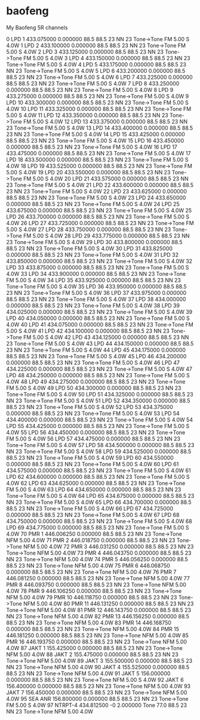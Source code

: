 # baofeng
My Baofeng 5R channels

0	LPD	1	433.075000		0.000000		88.5	88.5	23	NN	23	Tone->Tone	FM	5.00	S	4.0W
1	LPD	2	433.100000		0.000000		88.5	88.5	23	NN	23	Tone->Tone	FM	5.00	S	4.0W
2	LPD	3	433.125000		0.000000		88.5	88.5	23	NN	23	Tone->Tone	FM	5.00	S	4.0W
3	LPD	4	433.150000		0.000000		88.5	88.5	23	NN	23	Tone->Tone	FM	5.00	S	4.0W
4	LPD	5	433.175000		0.000000		88.5	88.5	23	NN	23	Tone->Tone	FM	5.00	S	4.0W
5	LPD	6	433.200000		0.000000		88.5	88.5	23	NN	23	Tone->Tone	FM	5.00	S	4.0W
6	LPD	7	433.225000		0.000000		88.5	88.5	23	NN	23	Tone->Tone	FM	5.00	S	4.0W
7	LPD	8	433.250000		0.000000		88.5	88.5	23	NN	23	Tone->Tone	FM	5.00	S	4.0W
8	LPD	9	433.275000		0.000000		88.5	88.5	23	NN	23	Tone->Tone	FM	5.00	S	4.0W
9	LPD	10	433.300000		0.000000		88.5	88.5	23	NN	23	Tone->Tone	FM	5.00	S	4.0W
10	LPD	11	433.325000		0.000000		88.5	88.5	23	NN	23	Tone->Tone	FM	5.00	S	4.0W
11	LPD	12	433.350000		0.000000		88.5	88.5	23	NN	23	Tone->Tone	FM	5.00	S	4.0W
12	LPD	13	433.375000		0.000000		88.5	88.5	23	NN	23	Tone->Tone	FM	5.00	S	4.0W
13	LPD	14	433.400000		0.000000		88.5	88.5	23	NN	23	Tone->Tone	FM	5.00	S	4.0W
14	LPD	15	433.425000		0.000000		88.5	88.5	23	NN	23	Tone->Tone	FM	5.00	S	4.0W
15	LPD	16	433.450000		0.000000		88.5	88.5	23	NN	23	Tone->Tone	FM	5.00	S	4.0W
16	LPD	17	433.475000		0.000000		88.5	88.5	23	NN	23	Tone->Tone	FM	5.00	S	4.0W
17	LPD	18	433.500000		0.000000		88.5	88.5	23	NN	23	Tone->Tone	FM	5.00	S	4.0W
18	LPD	19	433.525000		0.000000		88.5	88.5	23	NN	23	Tone->Tone	FM	5.00	S	4.0W
19	LPD	20	433.550000		0.000000		88.5	88.5	23	NN	23	Tone->Tone	FM	5.00	S	4.0W
20	LPD	21	433.575000		0.000000		88.5	88.5	23	NN	23	Tone->Tone	FM	5.00	S	4.0W
21	LPD	22	433.600000		0.000000		88.5	88.5	23	NN	23	Tone->Tone	FM	5.00	S	4.0W
22	LPD	23	433.625000		0.000000		88.5	88.5	23	NN	23	Tone->Tone	FM	5.00	S	4.0W
23	LPD	24	433.650000		0.000000		88.5	88.5	23	NN	23	Tone->Tone	FM	5.00	S	4.0W
24	LPD	25	433.675000		0.000000		88.5	88.5	23	NN	23	Tone->Tone	FM	5.00	S	4.0W
25	LPD	26	433.700000		0.000000		88.5	88.5	23	NN	23	Tone->Tone	FM	5.00	S	4.0W
26	LPD	27	433.725000		0.000000		88.5	88.5	23	NN	23	Tone->Tone	FM	5.00	S	4.0W
27	LPD	28	433.750000		0.000000		88.5	88.5	23	NN	23	Tone->Tone	FM	5.00	S	4.0W
28	LPD	29	433.775000		0.000000		88.5	88.5	23	NN	23	Tone->Tone	FM	5.00	S	4.0W
29	LPD	30	433.800000		0.000000		88.5	88.5	23	NN	23	Tone->Tone	FM	5.00	S	4.0W
30	LPD	31	433.825000		0.000000		88.5	88.5	23	NN	23	Tone->Tone	FM	5.00	S	4.0W
31	LPD	32	433.850000		0.000000		88.5	88.5	23	NN	23	Tone->Tone	FM	5.00	S	4.0W
32	LPD	33	433.875000		0.000000		88.5	88.5	23	NN	23	Tone->Tone	FM	5.00	S	4.0W
33	LPD	34	433.900000		0.000000		88.5	88.5	23	NN	23	Tone->Tone	FM	5.00	S	4.0W
34	LPD	35	433.925000		0.000000		88.5	88.5	23	NN	23	Tone->Tone	FM	5.00	S	4.0W
35	LPD	36	433.950000		0.000000		88.5	88.5	23	NN	23	Tone->Tone	FM	5.00	S	4.0W
36	LPD	37	433.975000		0.000000		88.5	88.5	23	NN	23	Tone->Tone	FM	5.00	S	4.0W
37	LPD	38	434.000000		0.000000		88.5	88.5	23	NN	23	Tone->Tone	FM	5.00	S	4.0W
38	LPD	39	434.025000		0.000000		88.5	88.5	23	NN	23	Tone->Tone	FM	5.00	S	4.0W
39	LPD	40	434.050000		0.000000		88.5	88.5	23	NN	23	Tone->Tone	FM	5.00	S	4.0W
40	LPD	41	434.075000		0.000000		88.5	88.5	23	NN	23	Tone->Tone	FM	5.00	S	4.0W
41	LPD	42	434.100000		0.000000		88.5	88.5	23	NN	23	Tone->Tone	FM	5.00	S	4.0W
42	LPD	43	434.125000		0.000000		88.5	88.5	23	NN	23	Tone->Tone	FM	5.00	S	4.0W
43	LPD	44	434.150000		0.000000		88.5	88.5	23	NN	23	Tone->Tone	FM	5.00	S	4.0W
44	LPD	45	434.175000		0.000000		88.5	88.5	23	NN	23	Tone->Tone	FM	5.00	S	4.0W
45	LPD	46	434.200000		0.000000		88.5	88.5	23	NN	23	Tone->Tone	FM	5.00	S	4.0W
46	LPD	47	434.225000		0.000000		88.5	88.5	23	NN	23	Tone->Tone	FM	5.00	S	4.0W
47	LPD	48	434.250000		0.000000		88.5	88.5	23	NN	23	Tone->Tone	FM	5.00	S	4.0W
48	LPD	49	434.275000		0.000000		88.5	88.5	23	NN	23	Tone->Tone	FM	5.00	S	4.0W
49	LPD	50	434.300000		0.000000		88.5	88.5	23	NN	23	Tone->Tone	FM	5.00	S	4.0W
50	LPD	51	434.325000		0.000000		88.5	88.5	23	NN	23	Tone->Tone	FM	5.00	S	4.0W
51	LPD	52	434.350000		0.000000		88.5	88.5	23	NN	23	Tone->Tone	FM	5.00	S	4.0W
52	LPD	53	434.375000		0.000000		88.5	88.5	23	NN	23	Tone->Tone	FM	5.00	S	4.0W
53	LPD	54	434.400000		0.000000		88.5	88.5	23	NN	23	Tone->Tone	FM	5.00	S	4.0W
54	LPD	55	434.425000		0.000000		88.5	88.5	23	NN	23	Tone->Tone	FM	5.00	S	4.0W
55	LPD	56	434.450000		0.000000		88.5	88.5	23	NN	23	Tone->Tone	FM	5.00	S	4.0W
56	LPD	57	434.475000		0.000000		88.5	88.5	23	NN	23	Tone->Tone	FM	5.00	S	4.0W
57	LPD	58	434.500000		0.000000		88.5	88.5	23	NN	23	Tone->Tone	FM	5.00	S	4.0W
58	LPD	59	434.525000		0.000000		88.5	88.5	23	NN	23	Tone->Tone	FM	5.00	S	4.0W
59	LPD	60	434.550000		0.000000		88.5	88.5	23	NN	23	Tone->Tone	FM	5.00	S	4.0W
60	LPD	61	434.575000		0.000000		88.5	88.5	23	NN	23	Tone->Tone	FM	5.00	S	4.0W
61	LPD	62	434.600000		0.000000		88.5	88.5	23	NN	23	Tone->Tone	FM	5.00	S	4.0W
62	LPD	63	434.625000		0.000000		88.5	88.5	23	NN	23	Tone->Tone	FM	5.00	S	4.0W
63	LPD	64	434.650000		0.000000		88.5	88.5	23	NN	23	Tone->Tone	FM	5.00	S	4.0W
64	LPD	65	434.675000		0.000000		88.5	88.5	23	NN	23	Tone->Tone	FM	5.00	S	4.0W
65	LPD	66	434.700000		0.000000		88.5	88.5	23	NN	23	Tone->Tone	FM	5.00	S	4.0W
66	LPD	67	434.725000		0.000000		88.5	88.5	23	NN	23	Tone->Tone	FM	5.00	S	4.0W
67	LPD	68	434.750000		0.000000		88.5	88.5	23	NN	23	Tone->Tone	FM	5.00	S	4.0W
68	LPD	69	434.775000		0.000000		88.5	88.5	23	NN	23	Tone->Tone	FM	5.00	S	4.0W
70	PMR	1	446.006250		0.000000		88.5	88.5	23	NN	23	Tone->Tone	NFM	5.00		4.0W
71	PMR	2	446.018750		0.000000		88.5	88.5	23	NN	23	Tone->Tone	NFM	5.00		4.0W
72	PMR	3	446.031250		0.000000		88.5	88.5	23	NN	23	Tone->Tone	NFM	5.00		4.0W
73	PMR	4	446.043750		0.000000		88.5	88.5	23	NN	23	Tone->Tone	NFM	5.00		4.0W
74	PMR	5	446.056250		0.000000		88.5	88.5	23	NN	23	Tone->Tone	NFM	5.00		4.0W
75	PMR	6	446.068750		0.000000		88.5	88.5	23	NN	23	Tone->Tone	NFM	5.00		4.0W
76	PMR	7	446.081250		0.000000		88.5	88.5	23	NN	23	Tone->Tone	NFM	5.00		4.0W
77	PMR	8	446.093750		0.000000		88.5	88.5	23	NN	23	Tone->Tone	NFM	5.00		4.0W
78	PMR	9	446.106250		0.000000		88.5	88.5	23	NN	23	Tone->Tone	NFM	5.00		4.0W
79	PMR	10	446.118750		0.000000		88.5	88.5	23	NN	23	Tone->Tone	NFM	5.00		4.0W
80	PMR	11	446.131250		0.000000		88.5	88.5	23	NN	23	Tone->Tone	NFM	5.00		4.0W
81	PMR	12	446.143750		0.000000		88.5	88.5	23	NN	23	Tone->Tone	NFM	5.00		4.0W
82	PMR	13	446.156250		0.000000		88.5	88.5	23	NN	23	Tone->Tone	NFM	5.00		4.0W
83	PMR	14	446.168750		0.000000		88.5	88.5	23	NN	23	Tone->Tone	NFM	5.00		4.0W
84	PMR	15	446.181250		0.000000		88.5	88.5	23	NN	23	Tone->Tone	NFM	5.00		4.0W
85	PMR	16	446.193750		0.000000		88.5	88.5	23	NN	23	Tone->Tone	NFM	5.00		4.0W
87	JAKT	1	155.425000		0.000000		88.5	88.5	23	NN	23	Tone->Tone	NFM	5.00		4.0W
88	JAKT	2	155.475000		0.000000		88.5	88.5	23	NN	23	Tone->Tone	NFM	5.00		4.0W
89	JAKT	3	155.500000		0.000000		88.5	88.5	23	NN	23	Tone->Tone	NFM	5.00		4.0W
90	JAKT	4	155.525000		0.000000		88.5	88.5	23	NN	23	Tone->Tone	NFM	5.00		4.0W
91	JAKT	5	156.000000		0.000000		88.5	88.5	23	NN	23	Tone->Tone	NFM	5.00	S	4.0W
92	JAKT	6	156.400000		0.000000		88.5	88.5	23	NN	23	Tone->Tone	NFM	5.00		4.0W
93	JAKT	7	156.450000		0.000000		88.5	88.5	23	NN	23	Tone->Tone	NFM	5.00		4.0W
95	SEA	ANR	156.800000		0.000000		88.5	88.5	23	NN	23	Tone->Tone	FM	5.00	S	4.0W
97	NTRPT-4		434.812500	-0	2.000000	Tone	77.0	88.5	23	NN	23	Tone->Tone	NFM	5.00		4.0W
